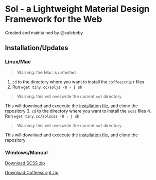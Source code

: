 Sol - a Lightweight Material Design Framework for the Web
=========================================================

Created and maintained by @calebeby

Installation/Updates
--------------------

### Linux/Mac
> Warning: the Mac is untested

1. `cd` to the directory where you want to install the `coffeescript` files
2. Run `wget tiny.cc/soljs -O - | sh`

> Warning: this will overwrite the current `sol` directory

  This will download and excecute the [installation file](https://raw.githubusercontent.com/calebeby/sol/master/install-js.sh),
  and clone the repository
3. `cd` to the directory where you want to install the `scss` files
4. Run `wget tiny.cc/solscss -O - | sh`

> Warning: this will overwrite the current `sol` directory

  This will download and excecute the [installation file](https://raw.githubusercontent.com/calebeby/sol/master/install-scss.sh),
  and clone the repository

### Windows/Manual
[Download SCSS zip](https://github.com/calebeby/sol/archive/scss.zip)

[Download Coffeescript zip](https://github.com/calebeby/sol/archive/coffeescript.zip)

